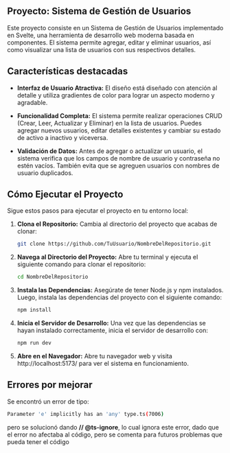 ## Proyecto: Sistema de Gestión de Usuarios

Este proyecto consiste en un Sistema de Gestión de Usuarios implementado en Svelte, una herramienta de desarrollo web moderna basada en componentes. El sistema permite agregar, editar y eliminar usuarios, así como visualizar una lista de usuarios con sus respectivos detalles.

## Características destacadas

- **Interfaz de Usuario Atractiva:** El diseño está diseñado con atención al detalle y utiliza gradientes de color para lograr un aspecto moderno y agradable.

- **Funcionalidad Completa:** El sistema permite realizar operaciones CRUD (Crear, Leer, Actualizar y Eliminar) en la lista de usuarios. Puedes agregar nuevos usuarios, editar detalles existentes y cambiar su estado de activo a inactivo y viceversa.

- **Validación de Datos:** Antes de agregar o actualizar un usuario, el sistema verifica que los campos de nombre de usuario y contraseña no estén vacíos. También evita que se agreguen usuarios con nombres de usuario duplicados.

## Cómo Ejecutar el Proyecto

Sigue estos pasos para ejecutar el proyecto en tu entorno local:

1. **Clona el Repositorio:** Cambia al directorio del proyecto que acabas de clonar:

   ```bash
   git clone https://github.com/TuUsuario/NombreDelRepositorio.git
2. **Navega al Directorio del Proyecto:** Abre tu terminal y ejecuta el siguiente comando para clonar el repositorio:

   ```bash
   cd NombreDelRepositorio
3. **Instala las Dependencias:** Asegúrate de tener Node.js y npm instalados. Luego, instala las dependencias del proyecto con el siguiente comando:
   ```bash
   npm install
4. **Inicia el Servidor de Desarrollo:** Una vez que las dependencias se hayan instalado correctamente, inicia el servidor de desarrollo con:

   ```bash
   npm run dev
5. **Abre en el Navegador:** Abre tu navegador web y visita http://localhost:5173/ para ver el sistema en funcionamiento.
## Errores por mejorar
Se encontró un error de tipo:
   ```bash
   Parameter 'e' implicitly has an 'any' type.ts(7006)
   ```
   pero se solucionó dando **// @ts-ignore**, lo cual ignora este error, dado que el error no afectaba al código, pero se comenta para futuros problemas que pueda tener el código
